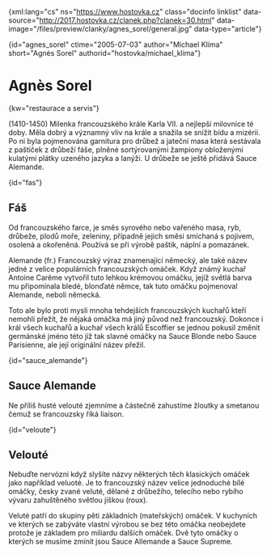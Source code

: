 
{xml:lang="cs" ns="https://www.hostovka.cz" class="docinfo linklist" data-source="http://2017.hostovka.cz/clanek.php?clanek=30.html" data-image="/files/preview/clanky/agnes_sorel/general.jpg" data-type="article"}

{id="agnes\_sorel" ctime="2005-07-03" author="Michael Klíma" short="Agnès Sorel" authorid="hostovka/michael\_klima"}

# Agnès Sorel

<!-- generated attribute kw by user_udpatekw.sh on 2019-03-13, do not edit -->

{kw="restaurace a servis"}

(1410-1450) Milenka francouzského krále Karla VII. a nejlepší milovnice té doby. Měla dobrý a významný vliv na krále a snažila se snížit bídu a mizérii. Po ni byla pojmenována garnitura pro drůbež a jateční masa která sestávala z paštiček z drůbeží fáše, plněné sortýrovanými žampiony obloženými kulatými plátky uzeného jazyka a lanýži. U drůbeže se ještě přidává Sauce Alemande.

{id="fas"}

## Fáš

Od francouzského farce, je směs syrového nebo vařeného masa, ryb, drůbeže, plodů moře, zeleniny, případně jejich směsi smíchaná s pojivem, osolená a okořeněná. Používá se při výrobě paštik, náplní a pomazánek.

Alemande (fr.) Francouzský výraz znamenající německý, ale také název jedné z velice populárních francouzských omáček. Když známý kuchař Antoine Carême vytvořil tuto lehkou krémovou omáčku, jejíž světlá barva mu připomínala bledé, blonďaté němce, tak tuto omáčku pojmenoval Alemande, neboli německá.

Toto ale bylo proti mysli mnoha tehdejších francouzských kuchařů kteří nemohli přežít, že nějaká omáčka má jiný původ než francouzský. Dokonce i král všech kuchařů a kuchař všech králů Escoffier se jednou pokusil změnit germánské jméno této již tak slavné omáčky na Sauce Blonde nebo Sauce Parisienne, ale její originální název přežil.

{id="sauce_alemande"}

## Sauce Alemande

Ne příliš husté velouté zjemníme a částečně zahustíme žloutky a smetanou čemuž se francouzsky říká liaison.

{id="veloute"}

## Velouté

Nebuďte nervózní když slyšíte názvy některých těch klasických omáček jako například veluoté. Je to francouzský název velice jednoduché bílé omáčky, česky zvané veluté, dělané z drůbežího, telecího nebo rybího vývaru zahuštěného světlou jíškou (roux).

Veluté patří do skupiny pěti základních (mateřských) omáček. V kuchyních ve kterých se zabýváte vlastní výrobou se bez této omáčka neobejdete protože je základem pro miliardu dalších omáček. Dvě tyto omáčky o kterých se musíme zmínit jsou Sauce Allemande a Sauce Supreme.

